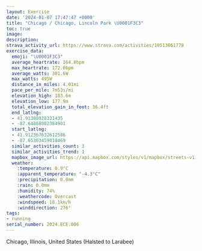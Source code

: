 ```yaml
---
layout: Exercise
date: '2024-01-07 17:47:47 +0000'
title: "Chicago / Chicago, Lincoln Park \U0001F3C3"
toc: true
image:
description:
strava_activity_url: https://www.strava.com/activities/10513861778
exercise_data:
  emoji: "\U0001F3C3"
  average_heartrate: 164.0bpm
  max_heartrate: 172.0bpm
  average_watts: 301.6W
  max_watts: 495W
  distance_in_miles: 4.01mi
  pace_per_mile: 7m53s/mi
  elevation_high: 183.6m
  elevation_low: 177.9m
  total_elevation_gain_in_feet: 36.4ft
  end_latlng:
  - 41.91388928331435
  - -87.64868002384901
  start_latlng:
  - 41.912367632612586
  - -87.65303459018469
  similar_activities_count: 3
  similar_activities_trend: 1
  mapbox_image_url: https://api.mapbox.com/styles/v1/mapbox/streets-v11/static/path-5+787af2-1.0(ygy~Fjl~uOAyHSwRA%7BHEaIAIGImBDICGKMqN%40wCGw%40%3FmAImBKuAAqGEaGDiH%3FyAEm%40%40WHmA%40i%40G%7B%40Wu%40Ke%40GeAQqAAeCWqCJcAEiB%40aCE%7D%40Ii%40%40KD%3FGc%40g%40oBAAABCASi%40GEG%40wBvAkBdA%7B%40b%40e%40NcBp%40s%40Ty%40%5EqBh%40%7DDx%40_AJu%40L_%40BoAPoB%5CM%40CA%40A_%40R%7D%40LoAZ%7D%40Ns%40R%7DAX%7BA%5CeCPq%40Ck%40M%5DMcAu%40w%40e%40OC%5BJKNCJBl%40Qv%40Av%40PvAZxAFzBT%60D%3FxBJTDdAAXQnA%3Fh%40NhCIlA%40LDJX%60%40LnGDlGDd%40Np%40Bb%40DfBHhTBbBF%60%40LFH%3FrAKxAEzLQR%3Fl%40XNMJExAK%60BBnBIf%40BFFBFCbEHZHHR%40rBOzAGtA%3FXDDJ%40L%40xD%40VBFZ%40tCOrDI%60GI%60EANBFF%40V%40rB),pin-s-s+e5b22e(-87.65142,41.91373),pin-s-f+89ae00(-87.64680000000004,41.913909999999994)/auto/800x800?access_token=pk.eyJ1Ijoiam9zaGJlY2ttYW4iLCJhIjoiY205eWR2aDd1MWZ6djJrbXc4a3M0bWZleiJ9.XiG9OWkNcZk2QzjJbxLB4A
  weather:
    :temperature: 0.9°C
    :apparent_temperature: "-4.3°C"
    :precipitation: 0.0mm
    :rain: 0.0mm
    :humidity: 74%
    :weathercode: Overcast
    :windspeed: 18.1km/h
    :winddirection: 276°
tags:
- running
serial_number: 2024.ECE.006
---
```

Chicago, Illinois, United States (Halsted to Larabee)
